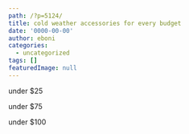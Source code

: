 ```yaml
---
path: /?p=5124/
title: cold weather accessories for every budget
date: '0000-00-00'
author: eboni
categories:
  - uncategorized
tags: []
featuredImage: null
---
```

under $25

under $75

under $100